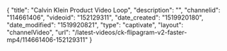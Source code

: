 {
    "title": "Calvin Klein Product Video Loop",
    "description": "",
    "channelid": "114661406",
    "videoid": "152129311",
    "date_created": "1519920180",
    "date_modified": "1519920821",
    "type": "captivate",
    "layout": "channelVideo",
    "url": "\/latest-videos\/ck-flipagram-v2-faster-mp4\/114661406-152129311"
}